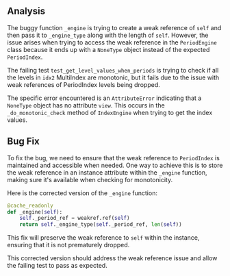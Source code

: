 ## Analysis
The buggy function `_engine` is trying to create a weak reference of `self` and then pass it to `_engine_type` along with the length of `self`. However, the issue arises when trying to access the weak reference in the `PeriodEngine` class because it ends up with a `NoneType` object instead of the expected `PeriodIndex`.

The failing test `test_get_level_values_when_periods` is trying to check if all the levels in `idx2` MultiIndex are monotonic, but it fails due to the issue with weak references of PeriodIndex levels being dropped.

The specific error encountered is an `AttributeError` indicating that a `NoneType` object has no attribute `view`. This occurs in the `_do_monotonic_check` method of `IndexEngine` when trying to get the index values.

## Bug Fix
To fix the bug, we need to ensure that the weak reference to `PeriodIndex` is maintained and accessible when needed. One way to achieve this is to store the weak reference in an instance attribute within the `_engine` function, making sure it's available when checking for monotonicity.

Here is the corrected version of the `_engine` function:
```python
@cache_readonly
def _engine(self):
    self._period_ref = weakref.ref(self)
    return self._engine_type(self._period_ref, len(self))
```

This fix will preserve the weak reference to `self` within the instance, ensuring that it is not prematurely dropped.

This corrected version should address the weak reference issue and allow the failing test to pass as expected.